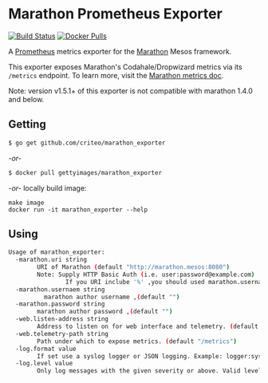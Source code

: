 # Marathon Prometheus Exporter
 

[![Build Status](https://travis-ci.org/criteo/marathon_exporter.svg?branch=master)](https://travis-ci.org/criteo/marathon_exporter)
[![Docker Pulls](https://img.shields.io/docker/pulls/gettyimages/marathon_exporter.svg)](https://hub.docker.com/r/gettyimages/marathon_exporter/)

A [Prometheus](http://prometheus.io) metrics exporter for the [Marathon](https://mesosphere.github.io/marathon) Mesos framework.

This exporter exposes Marathon's Codahale/Dropwizard metrics via its `/metrics` endpoint. To learn more, visit the [Marathon metrics doc](http://mesosphere.github.io/marathon/docs/metrics.html).

Note: version v1.5.1+ of this exporter is not compatible with marathon 1.4.0 and below.

## Getting

```sh
$ go get github.com/criteo/marathon_exporter
```

*\-or-*

```sh
$ docker pull gettyimages/marathon_exporter
```

*\-or-* locally build image:

```
make image
docker run -it marathon_exporter --help
```

## Using

```sh
Usage of marathon_exporter:
  -marathon.uri string
        URI of Marathon (default "http://marathon.mesos:8080")
        Note: Supply HTTP Basic Auth (i.e. user:password@example.com)
	            If you URI inclube '%' ,you should used marathon.username and marathon.password
  -marathon.usernaem string
	      marathon author username ,(default "")
  -marathon.password string
        marathon author password ,(default "")
  -web.listen-address string
        Address to listen on for web interface and telemetry. (default ":9088")
  -web.telemetry-path string
        Path under which to expose metrics. (default "/metrics")
  -log.format value
        If set use a syslog logger or JSON logging. Example: logger:syslog?appname=bob&local=7 or logger:stdout?json=true. Defaults to stderr.
  -log.level value
        Only log messages with the given severity or above. Valid levels: [debug, info, warn, error, fatal]. (default info)
```
